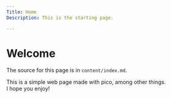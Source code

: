 ```yaml
---
Title: Home
Description: This is the starting page.

---
```


Welcome
==========================

The source for this page is in `content/index.md`.

This is a simple web page made with pico, among other things.  
I hope you enjoy!
